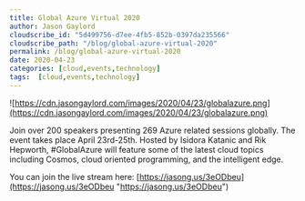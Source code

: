 ```yaml
---
title: Global Azure Virtual 2020
author: Jason Gaylord
cloudscribe_id: "5d499756-d7ee-4fb5-852b-0397da235566"
cloudscribe_path: "/blog/global-azure-virtual-2020"
permalink: /blog/global-azure-virtual-2020
date: 2020-04-23
categories: [cloud,events,technology]
tags:  [cloud,events,technology]
---
```


![https://cdn.jasongaylord.com/images/2020/04/23/globalazure.png](https://cdn.jasongaylord.com/images/2020/04/23/globalazure.png)

Join over 200 speakers presenting 269 Azure related sessions globally. The event takes place April 23rd-25th. Hosted by Isidora Katanic and Rik Hepworth, #GlobalAzure will feature some of the latest cloud topics including Cosmos, cloud oriented programming, and the intelligent edge.  

You can join the live stream here: [https://jasong.us/3eODbeu](https://jasong.us/3eODbeu "https://jasong.us/3eODbeu")